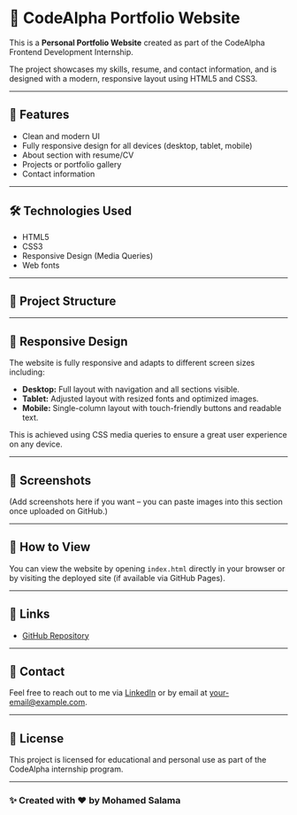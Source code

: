 # 📁 CodeAlpha Portfolio Website

This is a **Personal Portfolio Website** created as part of the CodeAlpha Frontend Development Internship.

The project showcases my skills, resume, and contact information, and is designed with a modern, responsive layout using HTML5 and CSS3.

---

## 🚀 Features

- Clean and modern UI
- Fully responsive design for all devices (desktop, tablet, mobile)
- About section with resume/CV
- Projects or portfolio gallery
- Contact information

---

## 🛠️ Technologies Used

- HTML5
- CSS3
- Responsive Design (Media Queries)
- Web fonts

---

## 📂 Project Structure


---

## 📱 Responsive Design

The website is fully responsive and adapts to different screen sizes including:

- **Desktop:** Full layout with navigation and all sections visible.
- **Tablet:** Adjusted layout with resized fonts and optimized images.
- **Mobile:** Single-column layout with touch-friendly buttons and readable text.

This is achieved using CSS media queries to ensure a great user experience on any device.

---

## 🎨 Screenshots

(Add screenshots here if you want – you can paste images into this section once uploaded on GitHub.)

---

## 📌 How to View

You can view the website by opening `index.html` directly in your browser or by visiting the deployed site (if available via GitHub Pages).

---

## 🔗 Links

- [GitHub Repository](https://github.com/MohamedSalama26/CodeAlpha_Portfolio_Website)

---

## 📧 Contact

Feel free to reach out to me via [LinkedIn](https://www.linkedin.com/) or by email at your-email@example.com.

---

## 📝 License

This project is licensed for educational and personal use as part of the CodeAlpha internship program.

---

### ✨ Created with ❤️ by Mohamed Salama
